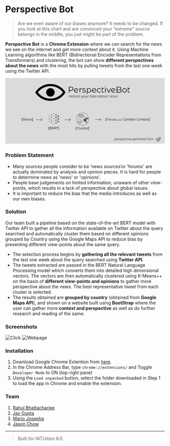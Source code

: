 # Perspective Bot
> Are we even aware of our biases anymore? It needs to be changed.
> If you look at this chart and are convinced your “extreme” source belongs in the middle, you just might be part of the problem.

**Perspective Bot** is a **Chrome Extension** where we can search for the news we see on the internet and get more context about it. Using Machine Learning algorithms like BERT (Bidirectional Encoder Representations from Transformers) and clustering, the bot can show **different perspectives about the news** with the most hits by pulling tweets from the last one week using the Twitter API. 

![Perspective Bot](perspectivebot.png)

### Problem Statement
* Many sources people consider to be ‘news sources’or 'forums' are actually dominated by analysis and opinion pieces. It is hard for people to determine news as 'news' or 'opinions'.  
* People base judgements on limited information, unaware of other view-points, which results in a lack of perspective about global issues. 
* It is important to reduce the bias that the media introduces as well as our own biases. 

### Solution
Our team built a pipeline based on the state-of-the-art BERT model with Twitter API to gather all the information available on Twitter about the query searched and automatically cluster them based on different opinions grouped by Country using the Google Maps API to reduce bias by presenting different view-points about the same query.  
* The selection process begins by **gathering all the relevant tweets** from the last one week about the query searched using **Twitter API**.
* The tweets extracted are passed in the BERT Natural Language Processing model which converts them into detailed high dimensional vectors. The vectors are then automatically clustered using K-Means++ on the basis of **different view-points and opinions** to gather more perspective about the news. The best representative tweet from each cluster is selected.
* The results obtained are **grouped by country** (obtained from **Google Maps API**), and shown on a website built using **BootStrap** where the user can gather more **context and perspective** as well as do further research and reading of the same. 

### Screenshots
![Click](http://52.246.249.29:3030/public/screen3.jpg)
![Webpage](http://52.246.249.29:3030/public/screen4.png)

### Installation
1. Download Google Chrome Extention from [here](https://github.com/slimechips/intuition/tree/master/chrome_ext).
2. In the Chrome Address Bar, type `chrome://extensions/` and Toggle `Developer Mode` to ON (top-right pane)
3. Using the `Load unpacked` button, select the folder downloaded in Step 1 to load the app in Chrome and enable the extension.

### Team
1. [Rahul Bhattacharjee](https://github.com/rahulbhatta)
2. [Jay Gupta](https://github.com/guptajay)
3. [Mario Josepha](https://github.com/mjosephan2)
4. [Jason Chow](https://github.com/slimechips)

---

> Built for iNTUition 6.0
